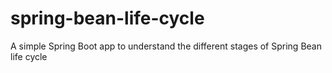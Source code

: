 # spring-bean-life-cycle
A simple Spring Boot app to understand the different stages of Spring Bean life cycle
